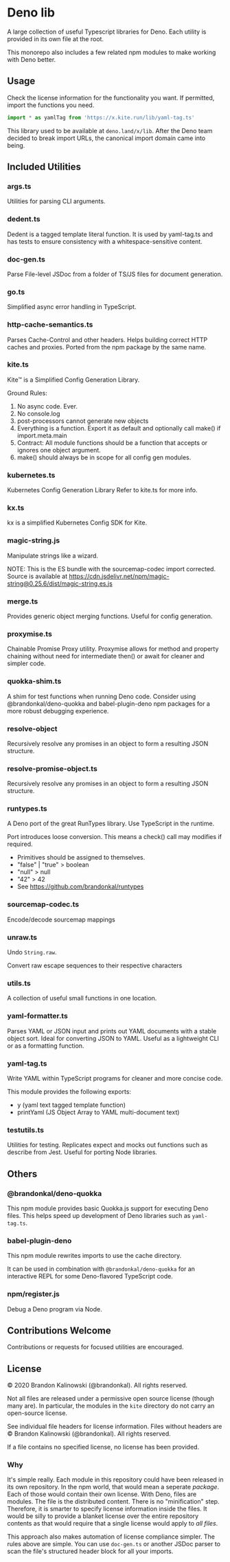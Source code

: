 # Deno lib

A large collection of useful Typescript libraries for Deno.
Each utility is provided in its own file at the root.

This monorepo also includes a few related npm modules to make working with Deno better.

## Usage

Check the license information for the functionality you want. If permitted, import the functions you need.

```ts
import * as yamlTag from 'https://x.kite.run/lib/yaml-tag.ts'
```

This library used to be available at `deno.land/x/lib`.
After the Deno team decided to break import URLs, the canonical import domain came into being.

<!--Included Utilites section is generated by doc-gen.ts and cleaned up by hand-->

## Included Utilities

### args.ts

Utilities for parsing CLI arguments.

### dedent.ts

Dedent is a tagged template literal function.
It is used by yaml-tag.ts and has tests to ensure consistency with a whitespace-sensitive content.

### doc-gen.ts

Parse File-level JSDoc from a folder of TS/JS files for document generation.

### go.ts

Simplified async error handling in TypeScript.

### http-cache-semantics.ts

Parses Cache-Control and other headers. Helps building correct HTTP caches and proxies. Ported from the npm package by the same name.

### kite.ts

Kite™️ is a Simplified Config Generation Library.

Ground Rules:

1. No async code. Ever.
2. No console.log
3. post-processors cannot generate new objects
4. Everything is a function. Export it as default and optionally call make() if import.meta.main
5. Contract: All module functions should be a function that accepts or ignores one object argument.
6. make() should always be in scope for all config gen modules.

### kubernetes.ts

Kubernetes Config Generation Library
Refer to kite.ts for more info.

### kx.ts

kx is a simplified Kubernetes Config SDK for Kite.

### magic-string.js

Manipulate strings like a wizard.

NOTE: This is the ES bundle with the sourcemap-codec import corrected.
Source is available at
https://cdn.jsdelivr.net/npm/magic-string@0.25.6/dist/magic-string.es.js

### merge.ts

Provides generic object merging functions. Useful for config generation.

### proxymise.ts

Chainable Promise Proxy utility. Proxymise allows for method and property chaining without need for intermediate then() or await for cleaner and simpler code.

### quokka-shim.ts

A shim for test functions when running Deno code.
Consider using @brandonkal/deno-quokka and babel-plugin-deno npm packages for a more robust debugging experience.

### resolve-object

Recursively resolve any promises in an object to form a resulting JSON structure.

### resolve-promise-object.ts

Recursively resolve any promises in an object to form a resulting JSON structure.

### runtypes.ts

A Deno port of the great RunTypes library. Use TypeScript in the runtime.

Port introduces loose conversion. This means a check() call may modifies if required.

- Primitives should be assigned to themselves.
- "false" | "true" > boolean
- "null" > null
- "42" > 42
- See https://github.com/brandonkal/runtypes

### sourcemap-codec.ts

Encode/decode sourcemap mappings

### unraw.ts

Undo `String.raw`.

Convert raw escape sequences to their respective characters

### utils.ts

A collection of useful small functions in one location.

### yaml-formatter.ts

Parses YAML or JSON input and prints out YAML documents with a stable object sort. Ideal for converting JSON to YAML. Useful as a lightweight CLI or as a formatting function.

### yaml-tag.ts

Write YAML within TypeScript programs for cleaner and more concise code.

This module provides the following exports:

- y (yaml text tagged template function)
- printYaml (JS Object Array to YAML multi-document text)

### testutils.ts

Utilities for testing. Replicates expect and mocks out functions such as describe from Jest. Useful for porting Node libraries.

## Others

### @brandonkal/deno-quokka

This npm module provides basic Quokka.js support for executing Deno files. This helps speed up development of Deno libraries such as `yaml-tag.ts`.

### babel-plugin-deno

This npm module rewrites imports to use the cache directory.

It can be used in combination with `@brandonkal/deno-quokka` for an interactive REPL for some Deno-flavored TypeScript code.

### npm/register.js

Debug a Deno program via Node.

## Contributions Welcome

Contributions or requests for focused utilities are encouraged.

## License

© 2020 Brandon Kalinowski (@brandonkal). All rights reserved.

Not all files are released under a permissive open source license (though many are).
In particular, the modules in the `kite` directory do not carry an open-source license.

See individual file headers for license information.
Files without headers are © Brandon Kalinowski (@brandonkal). All rights reserved.

If a file contains no specified license, no license has been provided.

### Why

It's simple really. Each module in this repository could have been released in its own repository.
In the npm world, that would mean a seperate _package_. Each of those would contain their own license.
With Deno, files are modules. The file is the distributed content. There is no "minification" step.
Therefore, it is smarter to specify license information inside the files.
It would be silly to provide a blanket license over the entire repository contents as that would require that a single license would apply to _all files_.

This approach also makes automation of license compliance simpler. The rules above are simple. You can use `doc-gen.ts` or another JSDoc parser to scan the file's structured header block for all your imports.
